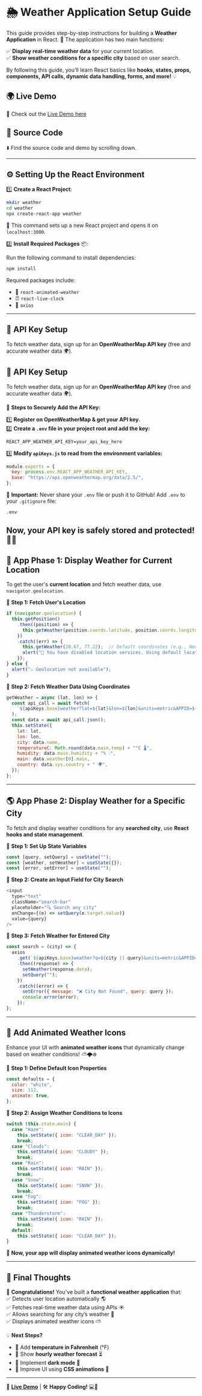 # 🌦️ Weather Application Setup Guide  

This guide provides step-by-step instructions for building a **Weather Application** in React. 🚀 The application has two main functions:  

✅ **Display real-time weather data** for your current location.  
✅ **Show weather conditions for a specific city** based on user search.  

By following this guide, you'll learn React basics like **hooks, states, props, components, API calls, dynamic data handling, forms, and more!** 💡  

## 🌍 Live Demo  
🔗 Check out the [Live Demo here](https://instaweather9.vercel.app/)  

## 📂 Source Code  
⬇️ Find the source code and demo by scrolling down.  

---

## ⚙️ Setting Up the React Environment  

1️⃣ **Create a React Project**:  

   ```bash
   mkdir weather
   cd weather
   npx create-react-app weather
   ```

   🚀 This command sets up a new React project and opens it on `localhost:3000`.  

2️⃣ **Install Required Packages** 📦:  

   Run the following command to install dependencies:  

   ```bash
   npm install
   ```

   Required packages include:  

   - 📌 `react-animated-weather`
   - ⏰ `react-live-clock`
   - 🔗 `axios`  

---

## 🔑 API Key Setup  

To fetch weather data, sign up for an **OpenWeatherMap API key** (free and accurate weather data 🌍).  


## 🔑 API Key Setup  

To fetch weather data, sign up for an **OpenWeatherMap API key** (free and accurate weather data 🌍).  

📌 **Steps to Securely Add the API Key:**  

1️⃣ **Register on OpenWeatherMap & get your API key.**  
2️⃣ **Create a `.env` file in your project root and add the key:**  

   ```
   REACT_APP_WEATHER_API_KEY=your_api_key_here
   ```  

3️⃣ **Modify `apiKeys.js` to read from the environment variables:**  

   ```javascript
   module.exports = {
     key: process.env.REACT_APP_WEATHER_API_KEY,
     base: "https://api.openweathermap.org/data/2.5/",
   };
   ```  

🚨 **Important:** Never share your `.env` file or push it to GitHub! Add `.env` to your `.gitignore` file:  

   ```
   .env
   ```  

Now, your API key is safely stored and protected! 🔐✅
---

## 📍 App Phase 1: Display Weather for Current Location  

To get the user's **current location** and fetch weather data, use `navigator.geolocation`.  

📌 **Step 1: Fetch User's Location**  

```javascript
if (navigator.geolocation) {
  this.getPosition()
    .then((position) => {
      this.getWeather(position.coords.latitude, position.coords.longitude);
    })
    .catch((err) => {
      this.getWeather(28.67, 77.22);  // Default coordinates (e.g., New Delhi)
      alert("📍 You have disabled location services. Using default location.");
    });
} else {
  alert("⚠️ Geolocation not available");
}
```

📌 **Step 2: Fetch Weather Data Using Coordinates**  

```javascript
getWeather = async (lat, lon) => {
  const api_call = await fetch(
    `${apiKeys.base}weather?lat=${lat}&lon=${lon}&units=metric&APPID=${apiKeys.key}`
  );
  const data = await api_call.json();
  this.setState({
    lat: lat,
    lon: lon,
    city: data.name,
    temperatureC: Math.round(data.main.temp) + "°C 🌡️",
    humidity: data.main.humidity + "% 💧",
    main: data.weather[0].main,
    country: data.sys.country + " 🌍",
  });
};
```

---

## 🌎 App Phase 2: Display Weather for a Specific City  

To fetch and display weather conditions for any **searched city**, use **React hooks and state management**.  

📌 **Step 1: Set Up State Variables**  

```javascript
const [query, setQuery] = useState("");
const [weather, setWeather] = useState({});
const [error, setError] = useState("");
```

📌 **Step 2: Create an Input Field for City Search**  

```javascript
<input
  type="text"
  className="search-bar"
  placeholder="🔍 Search any city"
  onChange={(e) => setQuery(e.target.value)}
  value={query}
/>
```

📌 **Step 3: Fetch Weather for Entered City**  

```javascript
const search = (city) => {
  axios
    .get(`${apiKeys.base}weather?q=${city || query}&units=metric&APPID=${apiKeys.key}`)
    .then((response) => {
      setWeather(response.data);
      setQuery("");
    })
    .catch((error) => {
      setError({ message: "❌ City Not Found", query: query });
      console.error(error);
    });
};
```

---

## 🎨 Add Animated Weather Icons  

Enhance your UI with **animated weather icons** that dynamically change based on weather conditions! ⛅🌩️❄️  

📌 **Step 1: Define Default Icon Properties**  

```javascript
const defaults = {
  color: "white",
  size: 112,
  animate: true,
};
```

📌 **Step 2: Assign Weather Conditions to Icons**  

```javascript
switch (this.state.main) {
  case "Haze":
    this.setState({ icon: "CLEAR_DAY" });
    break;
  case "Clouds":
    this.setState({ icon: "CLOUDY" });
    break;
  case "Rain":
    this.setState({ icon: "RAIN" });
    break;
  case "Snow":
    this.setState({ icon: "SNOW" });
    break;
  case "Fog":
    this.setState({ icon: "FOG" });
    break;
  case "Thunderstorm":
    this.setState({ icon: "RAIN" });
    break;
  default:
    this.setState({ icon: "CLEAR_DAY" });
}
```

🎉 **Now, your app will display animated weather icons dynamically!**  

---

## 🎯 Final Thoughts  

🚀 **Congratulations!** You've built a **functional weather application** that:  
✅ Detects user location automatically 🌎  
✅ Fetches real-time weather data using APIs ☀️  
✅ Allows searching for any city’s weather 🌆  
✅ Displays animated weather icons ⛅  

💡 **Next Steps?**  
- 📌 Add **temperature in Fahrenheit** (°F)  
- 📌 Show **hourly weather forecast** ⏳  
- 📌 Implement **dark mode** 🌙  
- 📌 Improve UI using **CSS animations** 🎨  

---

🔗 **[Live Demo](https://instaweather9.vercel.app/)** | 🛠️ **Happy Coding!** 💻🚀
